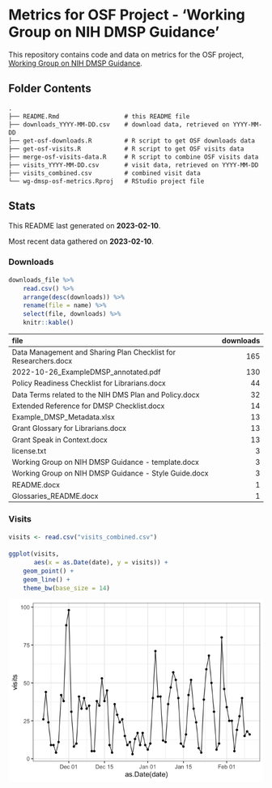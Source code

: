 
<!-- README.md is generated from README.Rmd. Please edit that file -->

# Metrics for OSF Project - ‘Working Group on NIH DMSP Guidance’

<!-- badges: start -->
<!-- badges: end -->

This repository contains code and data on metrics for the OSF project,
[Working Group on NIH DMSP Guidance](https://osf.io/uadxr/).

## Folder Contents

    .
    ├── README.Rmd                  # this README file
    ├── downloads_YYYY-MM-DD.csv    # download data, retrieved on YYYY-MM-DD
    ├── get-osf-downloads.R         # R script to get OSF downloads data
    ├── get-osf-visits.R            # R script to get OSF visits data
    ├── merge-osf-visits-data.R     # R script to combine OSF visits data
    ├── visits_YYYY-MM-DD.csv       # visit data, retrieved on YYYY-MM-DD
    ├── visits_combined.csv         # combined visit data
    └── wg-dmsp-osf-metrics.Rproj   # RStudio project file

## Stats

This README last generated on **2023-02-10**.

Most recent data gathered on **2023-02-10**.

### Downloads

``` r
downloads_file %>%
    read.csv() %>%
    arrange(desc(downloads)) %>%
    rename(file = name) %>%
    select(file, downloads) %>%
    knitr::kable()
```

| file                                                            | downloads |
|:----------------------------------------------------------------|----------:|
| Data Management and Sharing Plan Checklist for Researchers.docx |       165 |
| 2022-10-26_ExampleDMSP_annotated.pdf                            |       130 |
| Policy Readiness Checklist for Librarians.docx                  |        44 |
| Data Terms related to the NIH DMS Plan and Policy.docx          |        32 |
| Extended Reference for DMSP Checklist.docx                      |        14 |
| Example_DMSP_Metadata.xlsx                                      |        13 |
| Grant Glossary for Librarians.docx                              |        13 |
| Grant Speak in Context.docx                                     |        13 |
| license.txt                                                     |         3 |
| Working Group on NIH DMSP Guidance - template.docx              |         3 |
| Working Group on NIH DMSP Guidance - Style Guide.docx           |         3 |
| README.docx                                                     |         1 |
| Glossaries_README.docx                                          |         1 |

### Visits

``` r
visits <- read.csv("visits_combined.csv")

ggplot(visits, 
       aes(x = as.Date(date), y = visits)) + 
    geom_point() + 
    geom_line() + 
    theme_bw(base_size = 14)
```

![](README_files/figure-gfm/unnamed-chunk-3-1.png)<!-- -->
